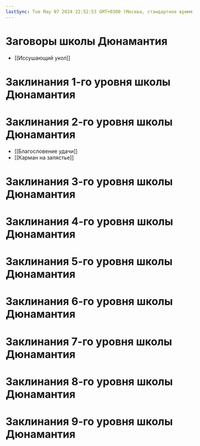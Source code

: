 ```yaml
---
lastSync: Tue May 07 2024 22:52:53 GMT+0300 (Москва, стандартное время)
---
```

# Заговоры школы Дюнамантия
- [[Иссушающий укол]]
# Заклинания 1-го уровня школы Дюнамантия
# Заклинания 2-го уровня школы Дюнамантия
- [[Благословение удачи]]
- [[Карман на запястье]]
# Заклинания 3-го уровня школы Дюнамантия
# Заклинания 4-го уровня школы Дюнамантия
# Заклинания 5-го уровня школы Дюнамантия
# Заклинания 6-го уровня школы Дюнамантия
# Заклинания 7-го уровня школы Дюнамантия
# Заклинания 8-го уровня школы Дюнамантия
# Заклинания 9-го уровня школы Дюнамантия
